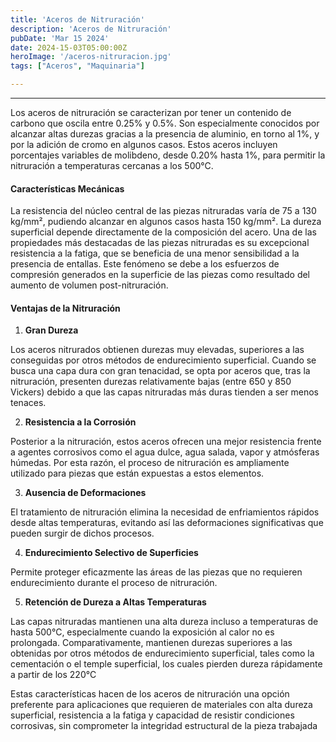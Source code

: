 ```yaml
---
title: 'Aceros de Nitruración'
description: 'Aceros de Nitruración'
pubDate: 'Mar 15 2024'
date: 2024-15-03T05:00:00Z
heroImage: '/aceros-nitruracion.jpg'
tags: ["Aceros", "Maquinaria"]

---
```

---
Los aceros de nitruración se caracterizan por tener un contenido de carbono que oscila entre 0.25% y 0.5%. Son especialmente conocidos por alcanzar altas durezas gracias a la presencia de aluminio, en torno al 1%, y por la adición de cromo en algunos casos. Estos aceros incluyen porcentajes variables de molibdeno, desde 0.20% hasta 1%, para permitir la nitruración a temperaturas cercanas a los 500°C​​.

#### Características Mecánicas

La resistencia del núcleo central de las piezas nitruradas varía de 75 a 130 kg/mm², pudiendo alcanzar en algunos casos hasta 150 kg/mm². La dureza superficial depende directamente de la composición del acero. Una de las propiedades más destacadas de las piezas nitruradas es su excepcional resistencia a la fatiga, que se beneficia de una menor sensibilidad a la presencia de entallas. Este fenómeno se debe a los esfuerzos de compresión generados en la superficie de las piezas como resultado del aumento de volumen post-nitruración​​.


#### Ventajas de la Nitruración
1. **Gran Dureza**

Los aceros nitrurados obtienen durezas muy elevadas, superiores a las conseguidas por otros métodos de endurecimiento superficial. Cuando se busca una capa dura con gran tenacidad, se opta por aceros que, tras la nitruración, presenten durezas relativamente bajas (entre 650 y 850 Vickers) debido a que las capas nitruradas más duras tienden a ser menos tenaces​​.

2. **Resistencia a la Corrosión**

Posterior a la nitruración, estos aceros ofrecen una mejor resistencia frente a agentes corrosivos como el agua dulce, agua salada, vapor y atmósferas húmedas. Por esta razón, el proceso de nitruración es ampliamente utilizado para piezas que están expuestas a estos elementos​​.

3. **Ausencia de Deformaciones**

El tratamiento de nitruración elimina la necesidad de enfriamientos rápidos desde altas temperaturas, evitando así las deformaciones significativas que pueden surgir de dichos procesos​​.

4. **Endurecimiento Selectivo de Superficies**

Permite proteger eficazmente las áreas de las piezas que no requieren endurecimiento durante el proceso de nitruración​​.

5. **Retención de Dureza a Altas Temperaturas**

Las capas nitruradas mantienen una alta dureza incluso a temperaturas de hasta 500°C, especialmente cuando la exposición al calor no es prolongada. Comparativamente, mantienen durezas superiores a las obtenidas por otros métodos de endurecimiento superficial, tales como la cementación o el temple superficial, los cuales pierden dureza rápidamente a partir de los 220°C​​

Estas características hacen de los aceros de nitruración una opción preferente para aplicaciones que requieren de materiales con alta dureza superficial, resistencia a la fatiga y capacidad de resistir condiciones corrosivas, sin comprometer la integridad estructural de la pieza trabajada
